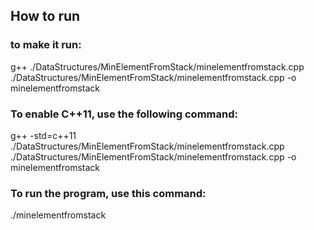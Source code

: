 ## How to run

### to make it run:
g++ ./DataStructures/MinElementFromStack/minelementfromstack.cpp ./DataStructures/MinElementFromStack/minelementfromstack.cpp -o minelementfromstack 
### To enable C++11, use the following command:
g++ -std=c++11 ./DataStructures/MinElementFromStack/minelementfromstack.cpp ./DataStructures/MinElementFromStack/minelementfromstack.cpp -o minelementfromstack 
### To run the program, use this command:
./minelementfromstack